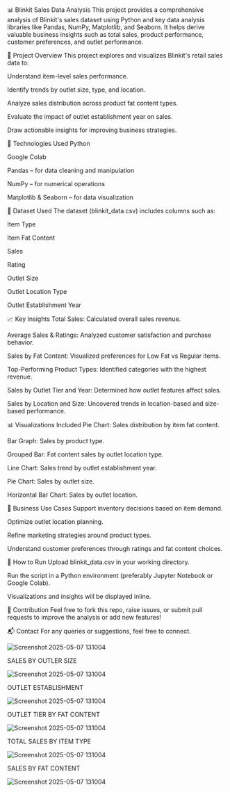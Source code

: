 📊 Blinkit Sales Data Analysis
This project provides a comprehensive analysis of Blinkit's sales dataset using Python and key data analysis libraries like Pandas, NumPy, Matplotlib, and Seaborn. It helps derive valuable business insights such as total sales, product performance, customer preferences, and outlet performance.

🚀 Project Overview
This project explores and visualizes Blinkit's retail sales data to:

Understand item-level sales performance.

Identify trends by outlet size, type, and location.

Analyze sales distribution across product fat content types.

Evaluate the impact of outlet establishment year on sales.

Draw actionable insights for improving business strategies.

🧰 Technologies Used
Python

Google Colab

Pandas – for data cleaning and manipulation

NumPy – for numerical operations

Matplotlib & Seaborn – for data visualization

📂 Dataset Used
The dataset (blinkit_data.csv) includes columns such as:

Item Type

Item Fat Content

Sales

Rating

Outlet Size

Outlet Location Type

Outlet Establishment Year

📈 Key Insights
Total Sales: Calculated overall sales revenue.

Average Sales & Ratings: Analyzed customer satisfaction and purchase behavior.

Sales by Fat Content: Visualized preferences for Low Fat vs Regular items.

Top-Performing Product Types: Identified categories with the highest revenue.

Sales by Outlet Tier and Year: Determined how outlet features affect sales.

Sales by Location and Size: Uncovered trends in location-based and size-based performance.

📊 Visualizations Included
Pie Chart: Sales distribution by item fat content.

Bar Graph: Sales by product type.

Grouped Bar: Fat content sales by outlet location type.

Line Chart: Sales trend by outlet establishment year.

Pie Chart: Sales by outlet size.

Horizontal Bar Chart: Sales by outlet location.

📌 Business Use Cases
Support inventory decisions based on item demand.

Optimize outlet location planning.

Refine marketing strategies around product types.

Understand customer preferences through ratings and fat content choices.

📝 How to Run
Upload blinkit_data.csv in your working directory.

Run the script in a Python environment (preferably Jupyter Notebook or Google Colab).

Visualizations and insights will be displayed inline.

🤝 Contribution
Feel free to fork this repo, raise issues, or submit pull requests to improve the analysis or add new features!

📬 Contact
For any queries or suggestions, feel free to connect.

![Screenshot 2025-05-07 131004](https://github.com/user-attachments/assets/68058007-326b-4fb5-bcf8-0d91583d61b4)

SALES BY OUTLER SIZE

![Screenshot 2025-05-07 131004](https://github.com/user-attachments/assets/562cc4a2-3be1-4b35-a6b2-6b934169a16f)

OUTLET ESTABLISHMENT

![Screenshot 2025-05-07 131004](https://github.com/user-attachments/assets/b2de66c9-8661-461a-84d4-a35df39f15aa)

OUTLET TIER BY FAT CONTENT

![Screenshot 2025-05-07 131004](https://github.com/user-attachments/assets/ff20ecef-3d62-41e8-9b90-4a0e325d297e)

TOTAL SALES BY ITEM TYPE

![Screenshot 2025-05-07 131004](https://github.com/user-attachments/assets/10b4aeb4-b56f-40f8-b629-209a744db76f)

SALES BY FAT CONTENT

![Screenshot 2025-05-07 131004](https://github.com/user-attachments/assets/7c5d2249-c7c1-45c8-bb0b-420fcd307110)

